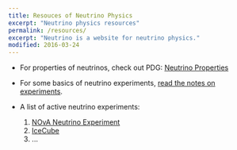```yaml
---
title: Resouces of Neutrino Physics
excerpt: "Neutrino physics resources"
permalink: /resources/
excerpt: "Neutrino is a website for neutrino physics."
modified: 2016-03-24
---
```


* For properties of neutrinos, check out PDG: [Neutrino Properties](http://pdglive.lbl.gov/Particle.action?node=S066)

* For some basics of neutrino experiments, [read the notes on experiments](http://docs.neutrino.xyz/experiments/).

* A list of active neutrino experiments:
	1. [NOvA Neutrino Experiment](http://www-nova.fnal.gov/)
	2. [IceCube](http://icecube.wisc.edu/)
	3. ...
